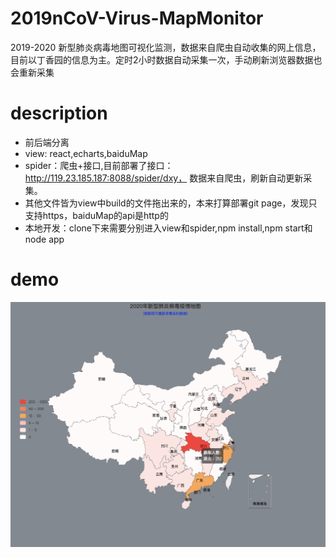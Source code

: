 # 2019nCoV-Virus-MapMonitor
2019-2020 新型肺炎病毒地图可视化监测，数据来自爬虫自动收集的网上信息，目前以丁香园的信息为主。定时2小时数据自动采集一次，手动刷新浏览器数据也会重新采集

# description
* 前后端分离
* view: react,echarts,baiduMap
* spider：爬虫+接口,目前部署了接口：http://119.23.185.187:8088/spider/dxy，
数据来自爬虫，刷新自动更新采集。
* 其他文件皆为view中build的文件拖出来的，本来打算部署git page，发现只支持https，baiduMap的api是http的
* 本地开发：clone下来需要分别进入view和spider,npm install,npm start和node app
# demo
![image](https://github.com/ZhangMingZhao1/2019nCoV-Virus-MapMonitor/blob/master/demo1.png)


